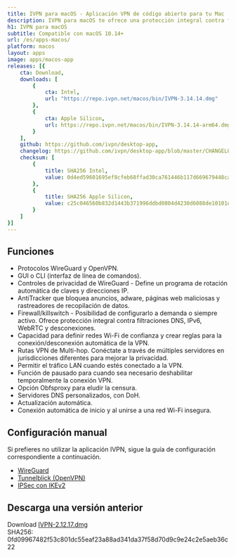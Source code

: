 ```yaml
---
title: IVPN para macOS - Aplicación VPN de código abierto para tu Mac
description: IVPN para macOS te ofrece una protección integral contra filtraciones de privacidad con el firewall IVPN, conexión automática en redes Wi-Fi inseguras y Multi-hop.
h1: IVPN para macOS
subtitle: Compatible con macOS 10.14+
url: /es/apps-macos/
platform: macos
layout: apps
image: apps/macos-app
releases: [{
    cta: Download,
    downloads: [
        {
            cta: Intel,
            url: "https://repo.ivpn.net/macos/bin/IVPN-3.14.14.dmg"
        },
        {
            cta: Apple Silicon,
            url: https://repo.ivpn.net/macos/bin/IVPN-3.14.14-arm64.dmg
        }
    ],
    github: https://github.com/ivpn/desktop-app,
    changelog: https://github.com/ivpn/desktop-app/blob/master/CHANGELOG.md,
    checksum: [
        {
            title: SHA256 Intel,
            value: 0d4ed59601695ef8cfeb68ffad30ca761446b117d669679448ca8f4acc714f55
        },
        {
            title: SHA256 Apple Silicon,
            value: c25c046560b832d1443b371996ddbd0804d4230d6088de10101db996990729e2
        }
    ]
}]
---
```

## Funciones

- Protocolos WireGuard y OpenVPN.
- GUI o CLI (interfaz de línea de comandos).
- Controles de privacidad de WireGuard - Define un programa de rotación automática de claves y direcciones IP.
- AntiTracker que bloquea anuncios, adware, páginas web maliciosas y rastreadores de recopilación de datos.
- Firewall/killswitch - Posibilidad de configurarlo a demanda o siempre activo. Ofrece protección integral contra filtraciones DNS, IPv6, WebRTC y desconexiones.
- Capacidad para definir redes Wi-Fi de confianza y crear reglas para la conexión/desconexión automática de la VPN.
- Rutas VPN de Multi-hop. Conéctate a través de múltiples servidores en jurisdicciones diferentes para mejorar la privacidad.
- Permitir el tráfico LAN cuando estés conectado a la VPN.
- Función de pausado para cuando sea necesario deshabilitar temporalmente la conexión VPN.
- Opción Obfsproxy para eludir la censura.
- Servidores DNS personalizados, con DoH.
- Actualización automática.
- Conexión automática de inicio y al unirse a una red Wi-Fi insegura.

## Configuración manual

Si prefieres no utilizar la aplicación IVPN, sigue la guía de configuración correspondiente a continuación.

- [WireGuard](/setup/macos-wireguard/)
- [Tunnelblick (OpenVPN)](/setup/macos-openvpn-tunnelblick/)  
- [IPSec con IKEv2](/setup/macos-ipsec-with-ikev2/)   

## Descarga una versión anterior

Download [IVPN-2.12.17.dmg](https://cdn.ivpn.net/releases/osx/IVPN-2.12.17.dmg)  
SHA256: 0fd09967482f53c801dc55eaf23a88ad341da37f58d70d9c9e24c2e5aeb36c22  